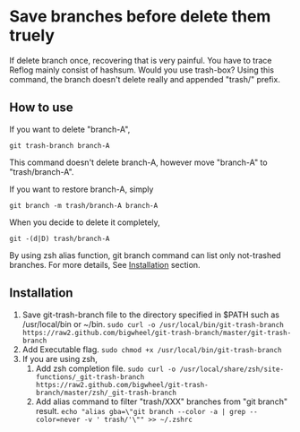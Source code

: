 # Save branches before delete them truely

If delete branch once, recovering that is very painful.
You have to trace Reflog mainly consist of hashsum.
Would you use trash-box? Using this command, the branch doesn't delete really and
appended "trash/" prefix.

## How to use

If you want to delete "branch-A",

`git trash-branch branch-A`

This command doesn't delete branch-A, however move "branch-A" to "trash/branch-A".

If you want to restore branch-A, simply

`git branch -m trash/branch-A branch-A`

When you decide to delete it completely,

`git -(d|D) trash/branch-A`

By using zsh alias function, git branch command can list only not-trashed branches.
For more details, See [Installation](installation) section.

## Installation

1. Save git-trash-branch file to the directory specified in $PATH such as /usr/local/bin or ~/bin.
   `sudo curl -o /usr/local/bin/git-trash-branch https://raw2.github.com/bigwheel/git-trash-branch/master/git-trash-branch`
2. Add Executable flag.
   `sudo chmod +x /usr/local/bin/git-trash-branch`
3. If you are using zsh,
    1. Add zsh completion file.
       `sudo curl -o /usr/local/share/zsh/site-functions/_git-trash-branch https://raw2.github.com/bigwheel/git-trash-branch/master/zsh/_git-trash-branch`
    2. Add alias command to filter "trash/XXX" branches from "git branch" result.
       `echo "alias gba=\"git branch --color -a | grep --color=never -v ' trash/'\"" >> ~/.zshrc`
